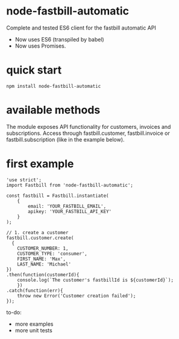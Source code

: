 # node-fastbill-automatic
Complete and tested ES6 client for the fastbill automatic API

- Now uses ES6 (transpiled by babel)
- Now uses Promises.

# quick start

    npm install node-fastbill-automatic

# available methods

The module exposes API functionality for customers, invoices and subscriptions.
Access through fastbill.customer, fastbill.invoice or fastbill.subscription (like in the example below).

# first example

    'use strict';
    import Fastbill from 'node-fastbill-automatic';
    
    const fastbill = Fastbill.instantiate(
        {
            email: 'YOUR_FASTBILL_EMAIL',
            apikey: 'YOUR_FASTBILL_API_KEY'
        }
    );
    
    // 1. create a customer
    fastbill.customer.create(
      {
        CUSTOMER_NUMBER: 1,
        CUSTOMER_TYPE: 'consumer',
        FIRST_NAME: 'Max',
        LAST_NAME: 'Michael'
    })
    .then(function(customerId){
        console.log(`The customer's fastbillId is ${customerId}`);
        })
    .catch(function(err){
        throw new Error('Customer creation failed');
    });
    


to-do:
- more examples
- more unit tests
